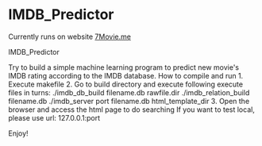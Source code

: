 IMDB_Predictor
============

Currently runs on website [7Movie.me][website]

IMDB_Predictor

Try to build a simple machine learning program to predict new movie's IMDB rating according to the IMDB database.
How to compile and run
    1. Execute makefile
    2. Go to build directory and execute following execute files in turns:
        ./imdb_db_build filename.db rawfile.dir
        ./imdb_relation_build filename.db
        ./imdb_server port filename.db html_template_dir
    3. Open the browser and access the html page to do searching
        If you want to test local, please use url: 127.0.0.1:port

Enjoy!


[website]:http://7movie.me/
